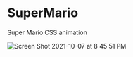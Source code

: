 # SuperMario
Super Mario CSS animation 


![Screen Shot 2021-10-07 at 8 45 51 PM](https://user-images.githubusercontent.com/58197108/136635836-44bfe7a5-d003-44dc-9f98-0576a85a1ff0.png)
